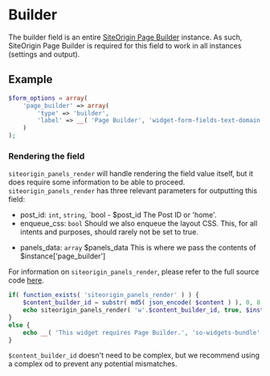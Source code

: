 # Builder
The builder field is an entire [SiteOrigin Page Builder](https://wordpress.org/plugins/siteorigin-panels/) instance. As such, SiteOrigin Page Builder is required for this field to work in all instances (settings and output). 

## Example
```php
$form_options = array(
	'page_builder' => array(
		'type' => 'builder',
		'label' => __( 'Page Builder', 'widget-form-fields-text-domain'),
	)
);
```

### Rendering the field

`siteorigin_panels_render` will handle rendering the field value itself, but it does require some information to be able to proceed. `siteorigin_panels_render` has three relevant parameters for outputting this field:

- post_id: `int`, `string`, `bool - $post_id The Post ID or 'home'.
- enqueue_css: `bool` Should we also enqueue the layout CSS. This, for all intents and purposes, should rarely not be set to true.
* panels_data: `array` $panels_data This is where we pass the contents of $instance['page_builder']

For information on `siteorigin_panels_render`, please refer to the full source code [here](https://github.com/siteorigin/siteorigin-panels/blob/develop/inc/renderer.php#L268).

```php
if( function_exists( 'siteorigin_panels_render' ) ) {
	$content_builder_id = substr( md5( json_encode( $content ) ), 0, 8 );
	echo siteorigin_panels_render( 'w'.$content_builder_id, true, $instance['page_builder'] );
}
else {
	echo __( 'This widget requires Page Builder.', 'so-widgets-bundle' );
}
```
`$content_builder_id` doesn't need to be complex, but we recommend using a complex od to prevent any potential mismatches.
